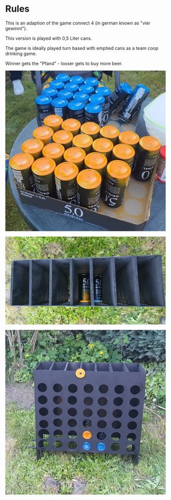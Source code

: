 # Rules

This is an adaption of the game connect 4 (in german known as "vier gewinnt").

This version is played with 0,5 Liter cans.

The game is ideally played turn based with emptied cans as a team coop drinking game.

Winner gets the "Pfand" - looser gets to buy more beer.

![Bier Gewinnt](_bier-gewinnt3.webp)

![Bier Gewinnt](_bier-gewinnt4.webp)

![Bier Gewinnt](_bier-gewinnt5.webp)
